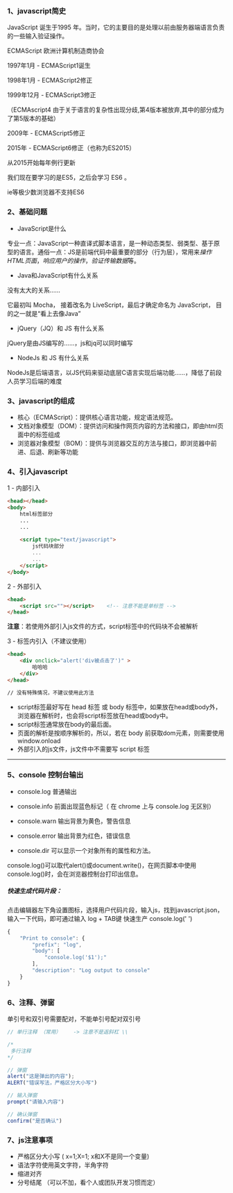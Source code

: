 ### 1、javascript简史

JavaScript 诞生于1995 年。当时，它的主要目的是处理以前由服务器端语言负责的一些输入验证操作。

ECMAScript  欧洲计算机制造商协会

1997年1月  -  ECMAScript1诞生

1998年1月  -  ECMAScript2修正

1999年12月  -  ECMAScript3修正

（ECMAscript4 由于关于语言的复杂性出现分歧,第4版本被放弃,其中的部分成为了第5版本的基础）

2009年  -  ECMAScript5修正

2015年  -  ECMAScript6修正（也称为ES2015）

从2015开始每年例行更新 

我们现在要学习的是ES5，之后会学习 ES6 。

ie等极少数浏览器不支持ES6

### 2、基础问题

- JavaScript是什么

专业一点：JavaScript一种直译式脚本语言，是一种动态类型、弱类型、基于原型的语言。通俗一点：JS是前端代码中最重要的部分（行为层），常用来*操作HTML页面*，*响应用户的操作*，*验证传输数据*等。

- Java和JavaScript有什么关系

没有太大的关系……

 它最初叫 Mocha， 接着改名为 LiveScript，最后才确定命名为 JavaScript，  目的之一就是“看上去像Java”

- jQuery（JQ）和 JS 有什么关系

jQuery是由JS编写的……，js和jq可以同时编写

- NodeJs 和 JS 有什么关系

NodeJs是后端语言，以JS代码来驱动底层C语言实现后端功能……，降低了前段人员学习后端的难度

### 3、javascript的组成

- 核心（ECMAScript）：提供核心语言功能，规定语法规范。
- 文档对象模型（DOM）：提供访问和操作网页内容的方法和接口，即由html页面中的标签组成
- 浏览器对象模型（BOM）：提供与浏览器交互的方法与接口，即浏览器中前进、后退、刷新等功能

### 4、引入javascript

1 - 内部引入

```html
<head></head>
<body>
    html标签部分
	...
    ...
    
    <script type="text/javascript">
        js代码块部分
		...
        ...
    </script>
</body>
```

2 - 外部引入

```html
<head>
	<script src=""></script>    <!-- 注意不能是单标签 -->
</head>
```

**注意**：若使用外部引入js文件的方式，script标签中的代码块不会被解析

3 - 标签内引入（不建议使用）

```html
<head>
	<div onclick="alert('div被点击了')" >
        哈哈哈
    </div>
</head>

// 没有特殊情况，不建议使用此方法
```

- script标签最好写在 head 标签 或 body 标签中，如果放在head或body外，浏览器在解析时，也会将script标签放在head或body中。
- script标签通常放在body的最后面。
- 页面的解析是按顺序解析的，所以，若在 body 前获取dom元素，则需要使用 window.onload
- 外部引入的js文件，js文件中不需要写 script 标签

------

### 5、console 控制台输出

- console.log  普通输出

- console.info   前面出现蓝色标记（ 在 chrome 上与 console.log 无区别）

- console.warn  输出背景为黄色，警告信息

- console.error  输出背景为红色，错误信息

-  console.dir  可以显示一个对象所有的属性和方法。 

  console.log()可以取代alert()或document.write()，在网页脚本中使用console.log()时，会在浏览器控制台打印出信息。 

##### 快速生成代码片段：

点击编辑器左下角设置图标，选择用户代码片段，输入js，找到javascript.json，输入一下代码，即可通过输入 log + TAB键 快速生产 console.log(' ')

```js
{
	"Print to console": {
		"prefix": "log",
		"body": [
			"console.log('$1');"
		],
		"description": "Log output to console"
	}
}
```

### 6、注释、弹窗

单引号和双引号需要配对，不能单引号配对双引号

```js
// 单行注释 （常用）    -> 注意不是返斜杠 \\

/*
 多行注释
*/

// 弹窗
alert("这是弹出的内容");
ALERT("错误写法，严格区分大小写")

// 输入弹窗
prompt("请输入内容")

// 确认弹窗
confirm("是否确认")
```

### 7、js注意事项

- 严格区分大小写 ( x=1;X=1; x和X不是同一个变量)
- 语法字符使用英文字符，半角字符  
- 缩进对齐
- 分号结尾 （可以不加，看个人或团队开发习惯而定）

